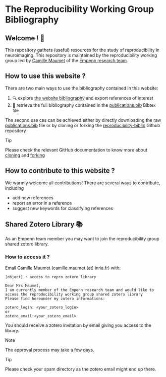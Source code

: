 # The Reproducibility Working Group Bibliography
## Welcome ! :wave:
This repository gathers (useful) resources for the study of reproducibility in neuroimaging. This repository is maintained by the reproducibility working group led by [Camille Maumet](http://camillemaumet.com/) of the [Empenn research team](https://www.inria.fr/fr/empenn).

## How to use this website ?
There are two main ways to use the bibliography contained in this website:
1. :mag: explore [the website bibliography](https://inria-empenn.github.io/reproducibility-biblio/publication/) and export references of interest
2. :scroll: retrieve the full bibliography contained in the [publications.bib](https://github.com/Inria-Empenn/reproducibility-biblio/blob/main/publications.bib) Bibtex file

The second use cas can be achieved either by directly downloading the raw [publications.bib](https://github.com/Inria-Empenn/reproducibility-biblio/blob/main/publications.bib) file or by cloning or forking the  [reproducibility-biblio](https://github.com/Inria-Empenn/reproducibility-biblio) Github repository
> [!TIP]
> Please check the relevant GitHub documentation to know more about [cloning](https://docs.github.com/en/repositories/creating-and-managing-repositories/cloning-a-repository) and [forking](https://docs.github.com/en/pull-requests/collaborating-with-pull-requests/working-with-forks)

## How to contribute to this website ?
We warmly welcome all contributions! There are several ways to contribute, including
+ add new references
+ report an error in a reference
+ suggest new keywords for classifying references

## Shared Zotero Library :books:

As an Empenn team member you may want to join the reproducibility group shared zotero library.

### How to access it ?
Email Camille Maumet (camille.maumet (at) inria.fr) with:
```
[object] : access to repro zotero library

Dear Mrs Maumet,
I am currently member of the Empenn research team and would like to access the reproducibility working group shared zotero library
Please find hereunder my zotero informations:

zotero_login: <your_zotero_login>
or
zotero_email:<your_zotero_email>
```
You should receive a zotero invitation by email giving you access to the library.
> [!NOTE]  
> The approval process may take a few days.

> [!TIP]
> Please check your spam directory as the zotero email might end up there.

